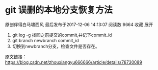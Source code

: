 # git 误删的本地分支恢复方法

原创伴得白马啸西风 最后发布于2017-12-06 14:13:07 阅读数 9664  收藏
展开

1.   git  log  -g 找回之前提交的commit,并记下commit_id
2.   git  branch  newbranch  commit_id
3.   切换到newbranch分支，检查文件是否存在。


 



原文链接：https://blog.csdn.net/zhouxiangyu666666/article/details/78730089